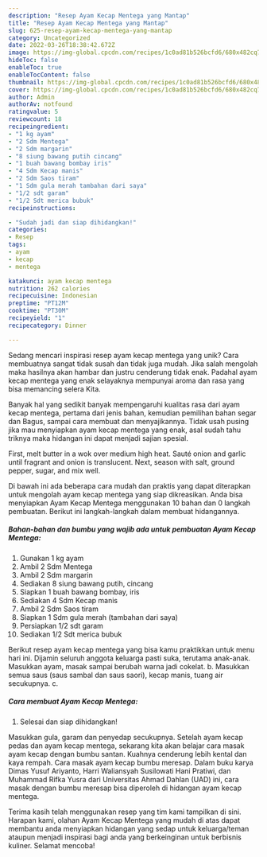 ```yaml
---
description: "Resep Ayam Kecap Mentega yang Mantap"
title: "Resep Ayam Kecap Mentega yang Mantap"
slug: 625-resep-ayam-kecap-mentega-yang-mantap
category: Uncategorized
date: 2022-03-26T18:38:42.672Z
image: https://img-global.cpcdn.com/recipes/1c0ad81b526bcfd6/680x482cq70/ayam-kecap-mentega-foto-resep-utama.jpg
hideToc: false
enableToc: true
enableTocContent: false
thumbnail: https://img-global.cpcdn.com/recipes/1c0ad81b526bcfd6/680x482cq70/ayam-kecap-mentega-foto-resep-utama.jpg
cover: https://img-global.cpcdn.com/recipes/1c0ad81b526bcfd6/680x482cq70/ayam-kecap-mentega-foto-resep-utama.jpg
author: Admin
authorAv: notfound
ratingvalue: 5
reviewcount: 18
recipeingredient:
- "1 kg ayam"
- "2 Sdm Mentega"
- "2 Sdm margarin"
- "8 siung bawang putih cincang"
- "1 buah bawang bombay iris"
- "4 Sdm Kecap manis"
- "2 Sdm Saos tiram"
- "1 Sdm gula merah tambahan dari saya"
- "1/2 sdt garam"
- "1/2 Sdt merica bubuk"
recipeinstructions:

- "Sudah jadi dan siap dihidangkan!"
categories:
- Resep
tags:
- ayam
- kecap
- mentega

katakunci: ayam kecap mentega 
nutrition: 262 calories
recipecuisine: Indonesian
preptime: "PT12M"
cooktime: "PT30M"
recipeyield: "1"
recipecategory: Dinner

---
```





Sedang mencari inspirasi resep ayam kecap mentega yang unik? Cara membuatnya sangat tidak susah dan tidak juga mudah. Jika salah mengolah maka hasilnya akan hambar dan justru cenderung tidak enak. Padahal ayam kecap mentega yang enak selayaknya mempunyai aroma dan rasa yang bisa memancing selera Kita.





Banyak hal yang sedikit banyak mempengaruhi kualitas rasa dari ayam kecap mentega, pertama dari jenis bahan, kemudian pemilihan bahan segar dan Bagus, sampai cara membuat dan menyajikannya. Tidak usah pusing jika mau menyiapkan ayam kecap mentega yang enak,      asal sudah tahu triknya maka hidangan ini dapat menjadi sajian spesial.














First, melt butter in a wok over medium high heat. Sauté onion and garlic until fragrant and onion is translucent. Next, season with salt, ground pepper, sugar, and mix well.






Di bawah ini ada beberapa cara mudah dan praktis yang dapat diterapkan untuk mengolah ayam kecap mentega yang siap dikreasikan. Anda bisa menyiapkan Ayam Kecap Mentega menggunakan 10 bahan dan 0 langkah pembuatan. Berikut ini langkah-langkah dalam membuat hidangannya.

<!--inarticleads1-->

##### Bahan-bahan dan bumbu yang wajib ada untuk pembuatan Ayam Kecap Mentega:

1. Gunakan 1 kg ayam
1. Ambil 2 Sdm Mentega
1. Ambil 2 Sdm margarin
1. Sediakan 8 siung bawang putih, cincang
1. Siapkan 1 buah bawang bombay, iris
1. Sediakan 4 Sdm Kecap manis
1. Ambil 2 Sdm Saos tiram
1. Siapkan 1 Sdm gula merah (tambahan dari saya)
1. Persiapkan 1/2 sdt garam
1. Sediakan 1/2 Sdt merica bubuk


Berikut resep ayam kecap mentega yang bisa kamu praktikkan untuk menu hari ini. Dijamin seluruh anggota keluarga pasti suka, terutama anak-anak. Masukkan ayam, masak sampai berubah warna jadi cokelat. b. Masukkan semua saus (saus sambal dan saus saori), kecap manis, tuang air secukupnya. c. 

<!--inarticleads2-->

##### Cara membuat Ayam Kecap Mentega:


1. Selesai dan siap dihidangkan!

Masukkan gula, garam dan penyedap secukupnya. Setelah ayam kecap pedas dan ayam kecap mentega, sekarang kita akan belajar cara masak ayam kecap dengan bumbu santan. Kuahnya cenderung lebih kental dan kaya rempah. Cara masak ayam kecap bumbu meresap. Dalam buku karya Dimas Yusuf Ariyanto, Harri Waliansyah Susilowati Hani Pratiwi, dan Muhammad Rifka Yusra dari Universitas Ahmad Dahlan (UAD) ini, cara masak dengan bumbu meresap bisa diperoleh di hidangan ayam kecap mentega. 

Terima kasih telah menggunakan resep yang tim kami tampilkan di sini. Harapan kami, olahan Ayam Kecap Mentega yang mudah di atas dapat membantu anda menyiapkan hidangan yang sedap untuk keluarga/teman ataupun menjadi inspirasi bagi anda yang berkeinginan untuk berbisnis kuliner. Selamat mencoba!
